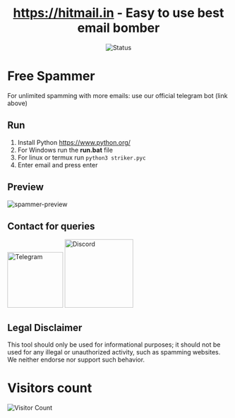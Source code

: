 <div align="center">

# https://hitmail.in - Easy to use best email bomber
![Status](https://img.shields.io/badge/status-working-lime)

</div>

# Free Spammer
For unlimited spamming with more emails: use our official telegram bot (link above)

## Run

1. Install Python https://www.python.org/
2. For Windows run the **run.bat** file
3. For linux or termux run `python3 striker.pyc`
4. Enter email and press enter

## Preview
![spammer-preview](https://i.ibb.co/7kcTDFY/preview.png)

## Contact for queries

<a href="https://t.me/eternalodball"><img src="https://static.vecteezy.com/system/resources/previews/018/930/479/original/telegram-logo-telegram-icon-transparent-free-png.png" width="126" alt="Telegram"/></a>
<a href="https://discordapp.com/users/1188984795426988133"><img src="https://i.ibb.co/fS6nPg6/discord-new-20218785-removebg-preview.png" width="155" alt="Discord"/></a>

## Legal Disclaimer
This tool should only be used for informational purposes; it should not be used for any illegal or unauthorized activity, such as spamming websites. We neither endorse nor support such behavior.


# Visitors count
![Visitor Count](https://profile-counter.glitch.me/zwachreck07/count.svg)
